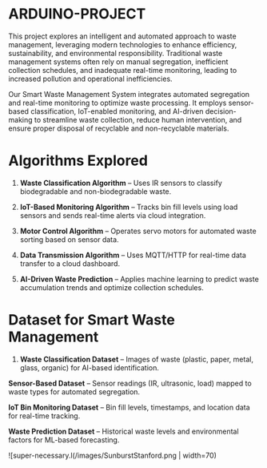 # ARDUINO-PROJECT

This project explores an intelligent and automated approach to waste management, leveraging modern technologies to enhance efficiency, sustainability, and environmental responsibility. Traditional waste management systems often rely on manual segregation, inefficient collection schedules, and inadequate real-time monitoring, leading to increased pollution and operational inefficiencies.

Our Smart Waste Management System integrates automated segregation and real-time monitoring to optimize waste processing. It employs sensor-based classification, IoT-enabled monitoring, and AI-driven decision-making to streamline waste collection, reduce human intervention, and ensure proper disposal of recyclable and non-recyclable materials.

# Algorithms Explored

1. **Waste Classification Algorithm** – Uses IR sensors to classify biodegradable and non-biodegradable waste.  

2. **IoT-Based Monitoring Algorithm** – Tracks bin fill levels using load sensors and sends real-time alerts via cloud integration.  

3. **Motor Control Algorithm** – Operates servo motors for automated waste sorting based on sensor data.  

4. **Data Transmission Algorithm** – Uses MQTT/HTTP for real-time data transfer to a cloud dashboard.  

5. **AI-Driven Waste Prediction** – Applies machine learning to predict waste accumulation trends and optimize collection schedules.  

# Dataset for Smart Waste Management

1. **Waste Classification Dataset** – Images of waste (plastic, paper, metal, glass, organic) for AI-based identification.

**Sensor-Based Dataset** – Sensor readings (IR, ultrasonic, load) mapped to waste types for automated segregation.

**IoT Bin Monitoring Dataset** – Bin fill levels, timestamps, and location data for real-time tracking.

**Waste Prediction Dataset** – Historical waste levels and environmental factors for ML-based forecasting.

![super-necessary.l(/images/SunburstStanford.png | width=70)
